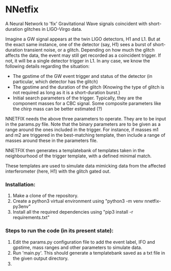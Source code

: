 # NNetfix

A Neural Network to 'fix' Gravitational Wave signals coincident with short-duration glitches in LIGO-Virgo data.

Imagine a GW signal appears at the twin LIGO detectors, H1 and L1. But at the exact same instance, one of the detector (say, H1) sees a burst of short-duration transient noise, or a glitch. 
Depending on how much the glitch affects the data, the event may still get recorded as a coincident trigger. If not, it will be a single detector trigger in L1. In any case, we know the following 
details regarding the situation:

*  The gpstime of the GW event trigger and status of the detector (in particular, which detector has the glitch)
*  The gpstime and the duration of the glitch (Knowing the type of glitch is not required as long as it is a short-duration burst.)
*  Initial search parameters of the trigger. Typically, they are the component masses for a CBC signal. Some composite parameters like the chirp mass can be better estimated (?)

NNETFIX needs the above three parameters to operate. They are to be input in the params.py file. Note that the binary parameters are to be given as a range around the ones included in the trigger.
For instance, if masses m1 and m2 are triggered in the best-matching template, then include a range of masses around these in the parameters file.

NNETFIX then generates a templatebank of templates taken in the neighbourhood of the trigger template, with a defined minimal match.

These templates are used to simulate data mimicking data from the affected interferometer (here, H1) with the glitch gated out. 


### Installation:
1.  Make a clone of the repository.
2.  Create a python3 virtual environment using "python3 -m venv nnetfix-py3env"
3.  Install all the required dependencies using "pip3 install -r requirements.txt"


### Steps to run the code (in its present state):
1.  Edit the params.py configuration file to add the event label, IFO and gpstime, mass ranges and other parameters to simulate data.
2.  Run 'main.py'. This should generate a templatebank saved as a txt file in the given output directory.
3.  